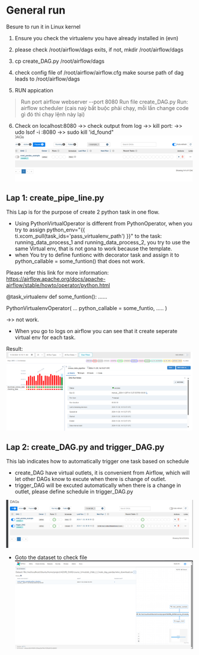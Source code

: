 # General run
Besure to run it in Linux kernel

1. Ensure you check the virtualenv you have already installed in (evn)
2. please check /root/airflow/dags exits, if not, mkdir /root/airflow/dags
3. cp create_DAG.py /root/airflow/dags
4. check config file of /root/airflow/airflow.cfg 
   make sourse path of dag leads to /root/airflow/dags

5. RUN appication
 > Run port airflow webserver --port 8080
 > Run file create_DAG.py
 > Run: airflow scheduler (cais naỳ bắt buộc phải chạy, mỗi lần change code gì đó thì chạy lệnh này lại)

6. Check on localhost:8080
->> check output from log
->> kill port:
  ->> udo lsof -i :8080
  ->> sudo kill 'id_found"
![alt text](image.png)




## Lap 1: create_pipe_line.py

This Lap is for the purpose of create 2 python task in one flow.
  - Using PythonVirtualOperator is different from PythonOperator, when you try to assign python_env="{{ ti.xcom_pull(task_ids='pass_virtualenv_path') }}"  to the task: running_data_process_1 and running_data_process_2, you try to use the same Virtual env, that is not gona to work because the template.
  - when You try to define funtionc with decorator task and assign it to python_callable = some_funtion() that does not work.

  Please refer this link for more information: https://airflow.apache.org/docs/apache-airflow/stable/howto/operator/python.html

  @task_virtualenv
  def some_funtion():
 ......

 PythonVirtualenvOperator(
  ...
  python_callable = some_funtio,
  .....
 )

 ->> not work.

  - When you go to logs on airflow you can see that it create seperate virtual env for each task.

Result:
![alt text](image-2.png)

## Lap 2: create_DAG.py and trigger_DAG.py

This lab indicates how to automatically trigger one task based on schedule

  - create_DAG have virtual outlets, it is convenient from Airflow, which will let other DAGs know to excute when there is change of outlet.
  - trigger_DAG will be excuted automatically when there is a change in outlet, please define schedule in trigger_DAG.py

  ![alt text](image-1.png)

  - Goto the dataset to check file
  ![alt text](image-3.png)